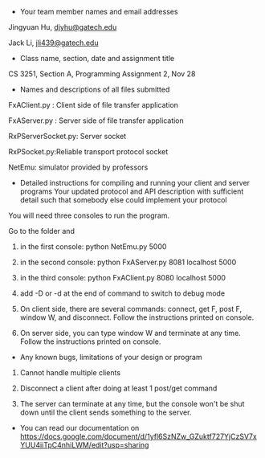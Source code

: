 * Your team member names and email addresses

Jingyuan Hu, djyhu@gatech.edu

Jack Li, jli439@gatech.edu

* Class name, section, date and assignment title

CS 3251, Section A, Programming Assignment 2, Nov 28

* Names and descriptions of all files submitted

FxAClient.py : Client side of file transfer application

FxAServer.py : Server side of file transfer application

RxPServerSocket.py: Server socket

RxPSocket.py:Reliable transport protocol socket

NetEmu: simulator provided by professors


* Detailed instructions for compiling and running your client and server programs
Your updated protocol and API description with sufficient detail such that somebody else could implement your protocol

You will need three consoles to run the program.

Go to the folder and

1. in the first console: python NetEmu.py 5000

2. in the second console: python FxAServer.py 8081 localhost 5000

3. in the third console: python FxAClient.py 8080 localhost 5000

4. add -D or -d at the end of command to switch to debug mode

5. On client side, there are several commands: connect, get F, post F, window W, and disconnect. Follow the instructions printed on console.

6. On server side, you can type window W and terminate at any time. Follow the instructions printed on console.


* Any known bugs, limitations of your design or program

1. Cannot handle multiple clients

2. Disconnect a client after doing at least 1 post/get command

3. The server can terminate at any time, but the console won't be shut down until the client sends something to the server.

* You can read our documentation on https://docs.google.com/document/d/1yfl6SzNZw_GZuktf727YjCzSV7xYUU4iiTpC4nhiLWM/edit?usp=sharing
